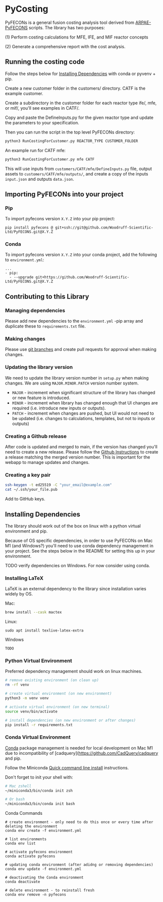 # PyCosting
PyFECONs is a general fusion costing analysis tool derived from 
[ARPAE-PyFECONS](https://github.com/Woodruff-Scientific-Ltd/ARPAE-PyFECONS) scripts. The library has two purposes:

(1) Perform costing calculations for MFE, IFE, and MIF reactor concepts

(2) Generate a comprehensive report with the cost analysis.


## Running the costing code

Follow the steps below for [Installing Dependencies](#installing-dependencies) with conda or pyvenv + pip.

Create a new customer folder in the customers/ directory. CATF is the example customer.

Create a subdirectory in the customer folder for each reactor type ife/, mfe, or mif/, you'll see examples in CATF/.

Copy and paste the DefineInputs.py for the given reactor type and update the parameters to your specification.

Then you can run the script in the top level PyFECONs directory:
```bash
python3 RunCostingForCustomer.py REACTOR_TYPE CUSTOMER_FOLDER
```

An example run for CATF mfe:
```bash
python3 RunCostingForCustomer.py mfe CATF
```

This will use inputs from `customers/CATF/mfe/DefineInputs.py` file, output assets to `customers/CATF/mfe/outputs/`,
and create a copy of the inputs `input.json` and outputs `data.json`.


## Importing PyFECONs into your project

### Pip

To import pyfecons version `X.Y.Z` into your pip project:

```
pip install pyfecons @ git+ssh://git@github.com/Woodruff-Scientific-Ltd/PyFECONS.git@X.Y.Z
```

### Conda

To import pyfecons version `X.Y.Z` into your conda project, add the following to `environment.yml`:
```
...
- pip:
  - --upgrade git+https://github.com/Woodruff-Scientific-Ltd/PyFECONS.git@X.Y.Z
```

## Contributing to this Library

### Managing dependencies

Please add new dependencies to the `environment.yml` -pip array and duplicate these to `requirements.txt` file.

### Making changes

Please use [git branches](https://git-scm.com/book/en/v2/Git-Branching-Branches-in-a-Nutshell) and create pull requests for approval when making changes.

### Updating the library version

We need to update the library version number in `setup.py` when making changes. We are using `MAJOR.MINOR.PATCH` version number system.
* `MAJOR` - increment when significant structure of the library has changed or new feature is introduced.
* `MINOR` - increment when library has changed enough that UI changes are required (i.e. introduce new inputs or outputs).
* `PATCH` - increment when changes are pushed, but UI would not need to be updated (i.e. changes to calculations, templates, but not to inputs or outputs)

### Creating a Github release

After code is updated and merged to main, if the version has changed you'll need to create a new release.
Please follow the [Github Instructions](https://docs.github.com/en/repositories/releasing-projects-on-github/managing-releases-in-a-repository)
to create a release matching the merged version number. This is important for the webapp to manage updates and changes.

### Creating a key pair
```bash
ssh-keygen -t ed25519 -C "your_email@example.com"
cat ~/.ssh/your_file.pub
```
Add to GitHub keys.


## Installing Dependencies

The library should work out of the box on linux with a python virtual environment and pip.

Because of OS specific dependencies, in order to use PyFECONs on Mac M1 (and Windows?) you'll need to use conda dependency management in your project. See the steps below in the README for setting this up in your environment.

TODO verify dependencies on Windows. For now consider using conda.

### Installing LaTeX

LaTeX is an external dependency to the library since installation varies widely by OS.

Mac:
```bash
brew install --cask mactex
```

Linux:
```
sudo apt install texlive-latex-extra
```

Windows
```
TODO
```


### Python Virtual Environment

Preferred dependency management should work on linux machines.

```bash
# remove existing environment (on clean up)
rm -rf venv

# create virtual environment (on new environment)
python3 -m venv venv

# activate virtual environment (on new terminal)
source venv/bin/activate

# install dependencies (on new environment or after changes)
pip install -r requirements.txt
```

### Conda Virtual Environment

[Conda](https://docs.conda.io/en/latest/) package management is needed for local development on Mac M1 due to 
incompatibility of [cadquery](https://github.com/CadQuery/cadquery and pip.

Follow the Miniconda [Quick command line install](https://docs.anaconda.com/free/miniconda/#quick-command-line-install)
instructions.

Don't forget to init your shell with:

```bash
# Mac zshell
~/miniconda3/bin/conda init zsh

# Or bash
~/miniconda3/bin/conda init bash
```

Conda Commands
```
# create environment - only need to do this once or every time after deleting the environment 
conda env create -f environment.yml

# list environments
conda env list

# activate pyfecons environment
conda activate pyfecons

# updating conda environment (after adidng or removing dependencies)
conda env update -f environment.yml

# deactivating the Conda environment
conda deactivate

# delete environment - to reinstall fresh 
conda env remove -n pyfecons

```
